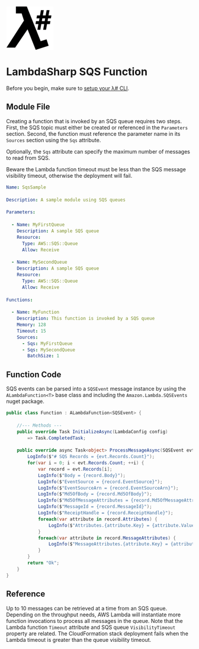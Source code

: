 ![λ#](../../Docs/LambdaSharp_v2_small.png)

# LambdaSharp SQS Function

Before you begin, make sure to [setup your λ# CLI](../../Bootstrap/).

## Module File

Creating a function that is invoked by an SQS queue requires two steps. First, the SQS topic must either be created or referenced in the `Parameters` section. Second, the function must reference the parameter name in its `Sources` section using the `Sqs` attribute.

Optionally, the `Sqs` attribute can specify the maximum number of messages to read from SQS.

Beware the Lambda function timeout must be less than the SQS message visibility timeout, otherwise the deployment will fail.

```yaml
Name: SqsSample

Description: A sample module using SQS queues

Parameters:

  - Name: MyFirstQueue
    Description: A sample SQS queue
    Resource:
      Type: AWS::SQS::Queue
      Allow: Receive

  - Name: MySecondQueue
    Description: A sample SQS queue
    Resource:
      Type: AWS::SQS::Queue
      Allow: Receive

Functions:

  - Name: MyFunction
    Description: This function is invoked by a SQS queue
    Memory: 128
    Timeout: 15
    Sources:
      - Sqs: MyFirstQueue
      - Sqs: MySecondQueue
        BatchSize: 1
```

## Function Code

SQS events can be parsed into a `SQSEvent` message instance by using the `ALambdaFunction<T>` base class and including the `Amazon.Lambda.SQSEvents` nuget package.

```csharp
public class Function : ALambdaFunction<SQSEvent> {

    //--- Methods ---
    public override Task InitializeAsync(LambdaConfig config)
        => Task.CompletedTask;

    public override async Task<object> ProcessMessageAsync(SQSEvent evt, ILambdaContext context) {
        LogInfo($"# SQS Records = {evt.Records.Count}");
        for(var i = 0; i < evt.Records.Count; ++i) {
            var record = evt.Records[i];
            LogInfo($"Body = {record.Body}");
            LogInfo($"EventSource = {record.EventSource}");
            LogInfo($"EventSourceArn = {record.EventSourceArn}");
            LogInfo($"Md5OfBody = {record.Md5OfBody}");
            LogInfo($"Md5OfMessageAttributes = {record.Md5OfMessageAttributes}");
            LogInfo($"MessageId = {record.MessageId}");
            LogInfo($"ReceiptHandle = {record.ReceiptHandle}");
            foreach(var attribute in record.Attributes) {
                LogInfo($"Attributes.{attribute.Key} = {attribute.Value}");
            }
            foreach(var attribute in record.MessageAttributes) {
                LogInfo($"MessageAttributes.{attribute.Key} = {attribute.Value}");
            }
        }
        return "Ok";
    }
}
```

## Reference

Up to 10 messages can be retrieved at a time from an SQS queue. Depending on the throughput needs, AWS Lambda will instantiate more function invocations to process all messages in the queue. Note that the Lambda function `Timeout` attribute and SQS queue `VisibilityTimeout` property are related. The CloudFormation stack deployment fails when the Lambda timeout is greater than the queue visibility timeout.